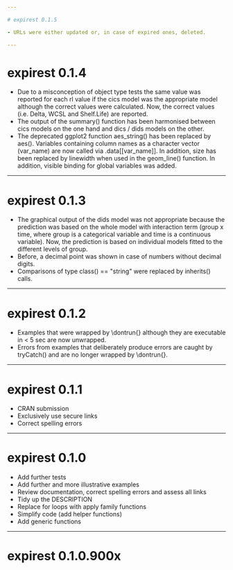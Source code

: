 ```yaml
---

# expirest 0.1.5

- URLs were either updated or, in case of expired ones, deleted.

---
```


# expirest 0.1.4

- Due to a misconception of object type tests the same value was reported for
  each rl value if the cics model was the appropriate model although the
  correct values were calculated. Now, the correct values (i.e. Delta, WCSL
  and Shelf.Life) are reported.
- The output of the summary() function has been harmonised between cics models
  on the one hand and dics / dids models on the other.
- The deprecated ggplot2 function aes_string() has been replaced by aes().
  Variables containing column names as a character vector (var_name) are
  now called via .data[[var_name]]. In addition, size has been replaced by
  linewidth when used in the geom_line() function. In addition, visible binding
  for global variables was added.
  
---

# expirest 0.1.3

- The graphical output of the dids model was not appropriate because the 
  prediction was based on the whole model with interaction term (group x time,
  where group is a categorical variable and time is a continuous variable).
  Now, the prediction is based on individual models fitted to the different
  levels of group.
- Before, a decimal point was shown in case of numbers without decimal digits.
- Comparisons of type class() == "string" were replaced by inherits() calls.

---

# expirest 0.1.2

- Examples that were wrapped by \\dontrun{} although they are executable in
  < 5 sec are now unwrapped.
- Errors from examples that deliberately produce errors are caught by tryCatch()
  and are no longer wrapped by \\dontrun{}.

---

# expirest 0.1.1

- CRAN submission
- Exclusively use secure links
- Correct spelling errors

---

# expirest 0.1.0

- Add further tests
- Add further and more illustrative examples
- Review documentation, correct spelling errors and assess all links
- Tidy up the DESCRIPTION
- Replace for loops with apply family functions
- Simplify code (add helper functions)
- Add generic functions

---

# expirest 0.1.0.900x
